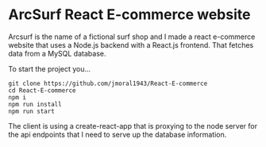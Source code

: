 # ArcSurf React E-commerce website
Arcsurf is the name of a fictional surf shop and I made a react e-commerce website that uses a Node.js backend with a React.js frontend. That fetches data from a MySQL database. 

To start the project you...
```
git clone https://github.com/jmoral1943/React-E-commerce
cd React-E-commerce 
npm i
npm run install
npm run start
```

The client is using a create-react-app that is proxying to the node server for the api endpoints that I need to serve up the database information.
